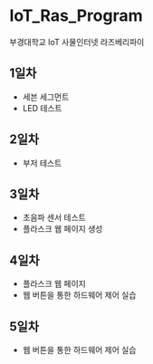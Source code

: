 # IoT_Ras_Program
부경대학교 IoT 사물인터넷 라즈베리파이

## 1일차
  - 세븐 세그먼트
  - LED 테스트
## 2일차
  - 부저 테스트
## 3일차
  - 초음파 센서 테스트
  - 플라스크 웹 페이지 생성 
## 4일차
  - 플라스크 웹 페이지
  - 웹 버튼을 통한 하드웨어 제어 실습
## 5일차
  - 웹 버튼을 통한 하드웨어 제어 실습
